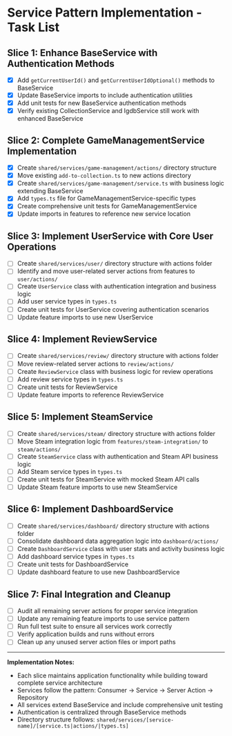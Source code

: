 # Service Pattern Implementation - Task List

## **Slice 1: Enhance BaseService with Authentication Methods**

- [x] Add `getCurrentUserId()` and `getCurrentUserIdOptional()` methods to BaseService
- [x] Update BaseService imports to include authentication utilities
- [x] Add unit tests for new BaseService authentication methods
- [x] Verify existing CollectionService and IgdbService still work with enhanced BaseService

## **Slice 2: Complete GameManagementService Implementation**

- [x] Create `shared/services/game-management/actions/` directory structure
- [x] Move existing `add-to-collection.ts` to new actions directory
- [x] Create `shared/services/game-management/service.ts` with business logic extending BaseService
- [x] Add `types.ts` file for GameManagementService-specific types
- [x] Create comprehensive unit tests for GameManagementService
- [x] Update imports in features to reference new service location

## **Slice 3: Implement UserService with Core User Operations**

- [ ] Create `shared/services/user/` directory structure with actions folder
- [ ] Identify and move user-related server actions from features to `user/actions/`
- [ ] Create `UserService` class with authentication integration and business logic
- [ ] Add user service types in `types.ts`
- [ ] Create unit tests for UserService covering authentication scenarios
- [ ] Update feature imports to use new UserService

## **Slice 4: Implement ReviewService**

- [ ] Create `shared/services/review/` directory structure with actions folder
- [ ] Move review-related server actions to `review/actions/`
- [ ] Create `ReviewService` class with business logic for review operations
- [ ] Add review service types in `types.ts`
- [ ] Create unit tests for ReviewService
- [ ] Update feature imports to reference ReviewService

## **Slice 5: Implement SteamService**

- [ ] Create `shared/services/steam/` directory structure with actions folder
- [ ] Move Steam integration logic from `features/steam-integration/` to `steam/actions/`
- [ ] Create `SteamService` class with authentication and Steam API business logic
- [ ] Add Steam service types in `types.ts`
- [ ] Create unit tests for SteamService with mocked Steam API calls
- [ ] Update Steam feature imports to use new SteamService

## **Slice 6: Implement DashboardService**

- [ ] Create `shared/services/dashboard/` directory structure with actions folder
- [ ] Consolidate dashboard data aggregation logic into `dashboard/actions/`
- [ ] Create `DashboardService` class with user stats and activity business logic
- [ ] Add dashboard service types in `types.ts`
- [ ] Create unit tests for DashboardService
- [ ] Update dashboard feature to use new DashboardService

## **Slice 7: Final Integration and Cleanup**

- [ ] Audit all remaining server actions for proper service integration
- [ ] Update any remaining feature imports to use service pattern
- [ ] Run full test suite to ensure all services work correctly
- [ ] Verify application builds and runs without errors
- [ ] Clean up any unused server action files or import paths

---

**Implementation Notes:**

- Each slice maintains application functionality while building toward complete service architecture
- Services follow the pattern: Consumer → Service → Server Action → Repository
- All services extend BaseService and include comprehensive unit testing
- Authentication is centralized through BaseService methods
- Directory structure follows: `shared/services/[service-name]/[service.ts|actions/|types.ts]`
